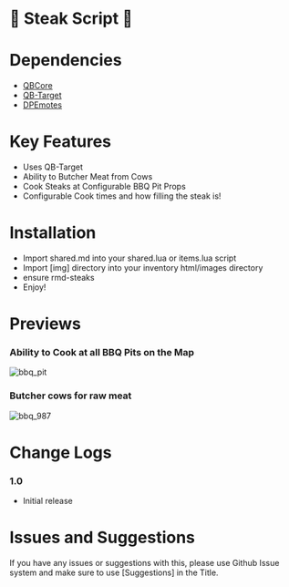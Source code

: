 # 🥩 Steak Script 🥩

# Dependencies
* [QBCore](https://github.com/qbcore-framework)
* [QB-Target](https://github.com/BerkieBb/qb-target)
* [DPEmotes](https://github.com/qbcore-framework/dpemotes)

# Key Features
* Uses QB-Target
* Ability to Butcher Meat from Cows
* Cook Steaks at Configurable BBQ Pit Props
* Configurable Cook times and how filling the steak is!

# Installation
* Import shared.md into your shared.lua or items.lua script
* Import [img] directory into your inventory html/images directory
* ensure rmd-steaks
* Enjoy!

# Previews

### Ability to Cook at all BBQ Pits on the Map
![bbq_pit](https://i.imgur.com/GzUFB6i.jpeg)

### Butcher cows for raw meat
![bbq_987](https://i.imgur.com/rghIJV3.jpeg)



# Change Logs

### 1.0
* Initial release

# Issues and Suggestions
If you have any issues or suggestions with this, please use Github Issue system and make sure to use [Suggestions] in the Title. 
